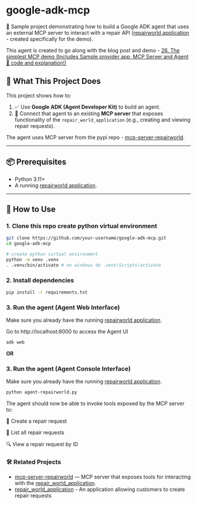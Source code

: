 # google-adk-mcp

🚀 Sample project demonstrating how to build a Google ADK agent that uses an external MCP server to interact with a repair API ([repairworld application](https://github.com/nikhilpurwant/repair_world_application) - created specifically for the demo).

This agent is created to go along with the blog post and demo - [26. The simplest MCP demo (Includes Sample provider app, MCP Server and Agent 🤖 code and explanation!)](https://nikhilpurwant.com/post/tech-genai-adk-mcp/)

## 🧠 What This Project Does

This project shows how to:

1. ✅ Use **Google ADK (Agent Developer Kit)** to build an agent.
2. 🔌 Connect that agent to an existing **MCP server** that exposes functionality of the `repair_world_application` (e.g., creating and viewing repair requests).

The agent uses MCP server from the pypi repo - [mcp-server-repairworld](https://pypi.org/project/mcp-server-repairworld/).

---

## 📦 Prerequisites

- Python 3.11+
- A running [repairworld application](https://github.com/nikhilpurwant/repair_world_application).
---

## 🚀 How to Use

### 1. Clone this repo create python virtual environment

```bash
git clone https://github.com/your-username/google-adk-mcp.git
cd google-adk-mcp

# create python virtual environment
python -m venv .venv
. .venv/bin/activate # on windows do .venv\Scripts\activate

```

### 2. Install dependencies

```bash
pip install -r requirements.txt
```

### 3. Run the agent (Agent Web Interface)

Make sure you already have the running [repairworld application](https://github.com/nikhilpurwant/repair_world_application).

Go to http://localhost:8000 to access the Agent UI

```bash
adk web
```


**OR**

### 3. Run the agent (Agent Console Interface)

Make sure you already have the running [repairworld application](https://github.com/nikhilpurwant/repair_world_application).

```bash
python agent-repairworld.py
```

The agent should now be able to invoke tools exposed by the MCP server to:

🔧 Create a repair request

📄 List all repair requests

🔍 View a repair request by ID


###  🛠 Related Projects
* [mcp-server-repairworld](https://pypi.org/project/mcp-server-repairworld/) — MCP server that exposes tools for interacting with the [repair_world_application](https://github.com/nikhilpurwant/repair_world_application).
* [repair_world_application](https://github.com/nikhilpurwant/repair_world_application) - An application allowing customers to create repair requests

